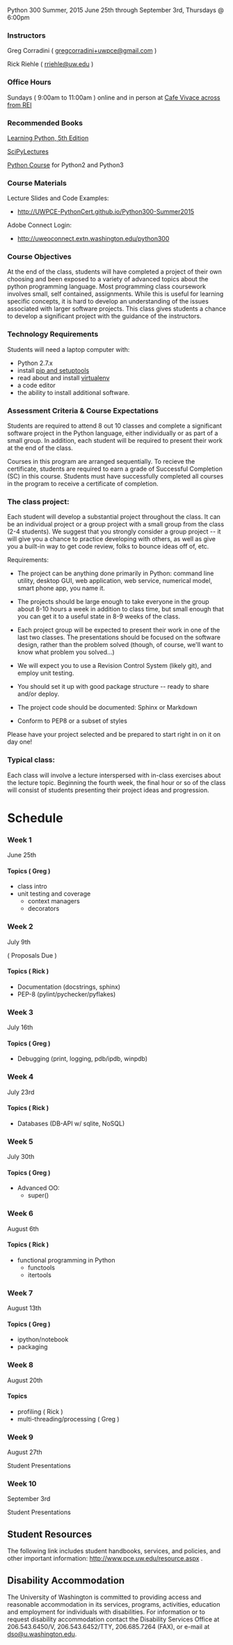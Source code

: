 Python 300
Summer, 2015
June 25th through September 3rd, Thursdays @ 6:00pm

### Instructors

Greg Corradini ( gregcorradini+uwpce@gmail.com )

Rick Riehle ( rriehle@uw.edu )

### Office Hours

Sundays ( 9:00am to 11:00am ) online and in person at [Cafe Vivace across from REI](https://www.google.com/maps/place/Espresso+Vivace/@47.620179,-122.3305842,17z/data=!4m6!1m3!3m2!1s0x0:0xe8ff4c1a87da653b!2sEspresso+Vivace!3m1!1s0x0:0xe8ff4c1a87da653b)


### Recommended Books

[Learning Python, 5th Edition](http://proquest.safaribooksonline.com/9781449355722?uicode=spl&cid=shareLink)

[SciPyLectures](https://scipy-lectures.github.io/)

[Python Course](http://www.python-course.eu/) for Python2 and Python3 

### Course Materials

Lecture Slides and Code Examples:

- http://UWPCE-PythonCert.github.io/Python300-Summer2015

Adobe Connect Login: 

- http://uweoconnect.extn.washington.edu/python300

### Course Objectives

At the end of the class, students will have completed a project of their own choosing and been exposed to a variety of advanced topics about the python programming language. Most programming class coursework involves small, self contained, assignments. While this is useful for learning specific concepts, it is hard to develop an understanding of the issues associated with larger software projects. This class gives students a chance to develop a significant project with the guidance of the instructors.

### Technology Requirements

Students will need a laptop computer with:

- Python 2.7.x
- install [pip and setuptools](https://pip.pypa.io/en/latest/installing.html#pip-included-with-python)
- read about and install [virtualenv](http://docs.python-guide.org/en/latest/dev/virtualenvs/)
- a code editor
- the ability to install additional software.

### Assessment Criteria & Course Expectations

Students are required to attend 8 out 10 classes and complete a significant software project in the Python language, either individually or as part of a small group. In addition, each student will be required to present their work at the end of the class.

Courses in this program are arranged sequentially. To recieve the certificate, students are required to earn a grade of Successful Completion (SC) in this course. Students must have successfully completed all courses in the program to receive a certificate of completion.

### The class project:

Each student will develop a substantial project throughout the class. It can be an individual project or a group project with a small group from the class (2-4 students). We suggest that you strongly consider a group project -- it will give you a chance to practice developing with others, as well as give you a built-in way to get code review, folks to bounce ideas off of, etc.

Requirements:

- The project can be anything done primarily in Python: command line utility, desktop GUI, web application, web service, numerical model, smart phone app, you name it.

- The projects should be large enough to take everyone in the group about 8-10 hours a week in addition to class time, but small enough that you can get it to a useful state in 8-9 weeks of the class.

- Each project group will be expected to present their work in one of the last two classes. The presentations should be focused on the software design, rather than the problem solved (though, of course, we'll want to know what problem you solved...)

- We will expect you to use a Revision Control System (likely git), and employ unit testing.

- You should set it up with good package structure -- ready to share and/or deploy.

- The project code should be documented: Sphinx or Markdown

- Conform to PEP8 or a subset of styles

Please have your project selected and be prepared to start right in on it on day one!

### Typical class:

Each class will involve a lecture interspersed with in-class exercises about the lecture topic. Beginning the fourth week, the final hour or so of the class will consist of students presenting their project ideas and progression.


# Schedule

### Week 1
June 25th 

#### Topics ( Greg )
- class intro
- unit testing and coverage
    - context managers
    - decorators

### Week 2
July 9th  

( Proposals Due )
#### Topics ( Rick )
- Documentation (docstrings, sphinx)
- PEP-8 (pylint/pychecker/pyflakes)


### Week 3
July 16th 

#### Topics ( Greg )
- Debugging (print, logging, pdb/ipdb, winpdb)


### Week 4
July 23rd

#### Topics ( Rick )
- Databases (DB-API w/ sqlite, NoSQL)

### Week 5
July 30th 

#### Topics ( Greg )
- Advanced OO:
  - super()

### Week 6
August 6th

#### Topics ( Rick )
- functional programming in Python
    - functools
    - itertools

### Week 7
August 13th

#### Topics ( Greg )
- ipython/notebook
- packaging

### Week 8
August 20th

#### Topics
- profiling ( Rick )
- multi-threading/processing ( Greg )

### Week 9
August 27th 

Student Presentations

### Week 10
September 3rd

Student Presentations

## Student Resources
The following link includes student handbooks, services, and policies, and other important information: http://www.pce.uw.edu/resource.aspx .

## Disability Accommodation
The University of Washington is committed to providing access and reasonable accommodation in its services, programs, activities, education and employment for individuals with disabilities. For information or to request disability accommodation contact the Disability Services Office at 206.543.6450/V, 206.543.6452/TTY, 206.685.7264 (FAX), or e-mail at dso@u.washington.edu.
